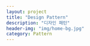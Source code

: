 ```yaml
---
layout: project
title: "Design Pattern"
description: "디자인 패턴"
header-img: "img/home-bg.jpg"
category: Pattern
---
```

